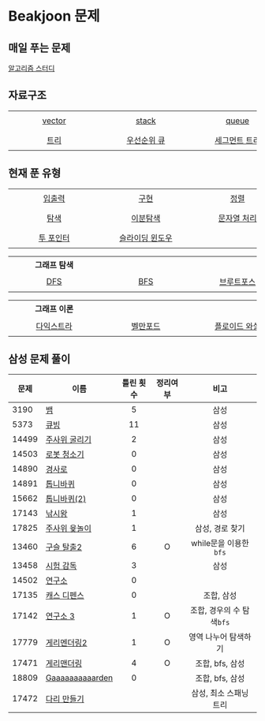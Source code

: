 # Beakjoon 문제

## 매일 푸는 문제

[알고리즘 스터디](everyday.md)

## 자료구조

<table>
    <tr align="center"> 
        <td width="170px" nowrap height="40"> <a href="vector/">vector</a> </td> 
        <td width="170px" nowrap height="40"> <a href="stack/">stack </td>
        <td width="170px" nowrap height="40"> <a href="queue/">queue </td> 
        <td width="170px" nowrap height="40"> <a href="set/">set </td>
        <td width="170px" nowrap height="40"> <a href="map/">map </td>
    </tr>
    <tr align="center"> 
        <td width="170px" nowrap height="40"> <a href="트리/">트리</a> </td> 
        <td width="170px" nowrap height="40"> <a href="우선순위%20큐/">우선순위 큐 </td>
        <td width="170px" nowrap height="40"> <a href="세그먼트%20트리/">세그먼트 트리 </td> 
        <td width="170px" nowrap height="40"> <a href="BST/">BST(이진 탐색 트리) </td>
        <td width="170px" nowrap height="40"> <a href="트라이/">트라이 </td>
    </tr>
</table>

## 현재 푼 유형
<table>
    <tr align="center"> 
        <td width="170px" nowrap height="40"> <a href="입출력/">입출력</a> </td> 
        <td width="170px" nowrap height="40"> <a href="구현/">구현</td>
        <td width="170px" nowrap height="40"> <a href="정렬/">정렬</td> 
        <td width="170px" nowrap height="40"> <a href="수학/">수학</td>
        <td width="170px" nowrap height="40"> <a href="비트마스크">비트마스크</td>
    </tr>
    <tr align="center"> 
        <td width="170px" nowrap height="40"> <a href="탐색/">탐색</a> </td> 
        <td width="170px" nowrap height="40"> <a href="이분%20탐색">이분탐색</td>
        <td width="170px" nowrap height="40"> <a href="문자열처리/">문자열 처리</td> 
        <td width="170px" nowrap height="40"> <a href="다이나믹%20프로그래밍/">다이나믹 프로그래밍</td>
        <td width="170px" nowrap height="40"> <a href="그리디/"> 그리디 </td>
    </tr>
    <tr align="center"> 
        <td width="170px" nowrap height="40"> <a href="투포인터">투 포인터</a></td> 
        <td width="170px" nowrap height="40"> <a href="슬라이딩%20윈도우/">슬라이딩 윈도우</td>
        <td width="170px" nowrap height="40"> <a href="#"></td> 
        <td width="170px" nowrap height="40"> <a href="#"></td>
        <td width="170px" nowrap height="40"> <a href="#"></td>
    </tr>
</table>

<table>
    <th>그래프 탐색</th>
    <tr align="center"> 
        <td width="170px" nowrap height="40"> <a href="dfs/">DFS</a> </td> 
        <td width="170px" nowrap height="40"> <a href="bfs/">BFS </td>
        <td width="170px" nowrap height="40"> <a href="브루트포스/">브루트포스 </td> 
        <td width="170px" nowrap height="40"> <a href="백트래킹/">백트래킹 </td>
        <td width="170px" nowrap height="40"> <a href="시뮬레이션/">시뮬레이션 </td>
    </tr>
</table>

<table>
    <th>그래프 이론</th>
    <tr align="center"> 
        <td width="170px" nowrap height="40"> <a href="다익스트라/">다익스트라 </td>
        <td width="170px" nowrap height="40"> <a href="벨만포드/">벨만포드 </td> 
        <td width="170px" nowrap height="40"> <a href="플로이드%20와샬/">플로이드 와샬 </td>
        <td width="170px" nowrap height="40"> <a href="최소%20스패닝%20트리/">최소 스패닝 트리 </td>
        <td width="170px" nowrap height="40"> </td>
    </tr>    
</table>
      

## 삼성 문제 풀이
| 문제    | 이름                               | 틀린 횟수 | 정리여부  |        비고         |
| ----- | -------------------------------- | :---: | :---: | :---------------: |
| 3190  | [뱀](시뮬레이션/3190/README.md)        |   5   |       |        삼성         |
| 5373  | [큐빙](시뮬레이션/5373/README.md)       |  11   |       |        삼성         |
| 14499 | [주사위 굴리기](시뮬레이션/14499/README.md) |   2   |       |        삼성         |
| 14503 | [로봇 청소기](시뮬레이션/14503/README.md)  |   0   |       |        삼성         |
| 14890 | [경사로](시뮬레이션/14890/README.md)     |   0   |       |        삼성         |
| 14891 | [톱니바퀴](시뮬레이션/14891/README.md)    |   0   |       |        삼성         |
| 15662 | [톱니바퀴(2)](시뮬레이션/15662/README.md) |   0   |       |        삼성         |
| 17143 | [낚시왕](시뮬레이션/17143/README.md)     |   1   |       |        삼성         |
| 17825 | [주사위 윷놀이](시뮬레이션/17825/README.md) |   1   |       |     삼성, 경로 찾기     |
| 13460 | [구슬 탈출2](브루트포스/13460/README.md)  |   6   |   O   | while문을 이용한 `bfs` |
| 13458 | [시험 감독](시뮬레이션/13458/README.md)   |   3   |       |        삼성         |
| 14502 | [연구소](브루트포스/14502/README.md)     |   0   |       |                   |
| 17135 | [캐스 디펜스](시뮬레이션/17135/README.md)  |   0   |       |      조합, 삼성       |
| 17142 | [연구소 3](브루트포스/17142/README.md)   |   1   |   O   | 조합, 경우의 수 탐색`bfs` |
| 17779 | [게리멘더링2](브루트포스/17779/README.md)  |   1   |   O   |    영역 나누어 탐색하기    |
| 17471 | [게리맨더링](bfs/17471/)              |   4   |   O   |    조합, bfs, 삼성    |
| 18809 | [Gaaaaaaaaaarden](bfs/18809/)    |   0   |       |    조합, bfs, 삼성    |
| 17472 | [다리 만들기](17472/README.md)        |       |       |   삼성, 최소 스패닝 트리   |